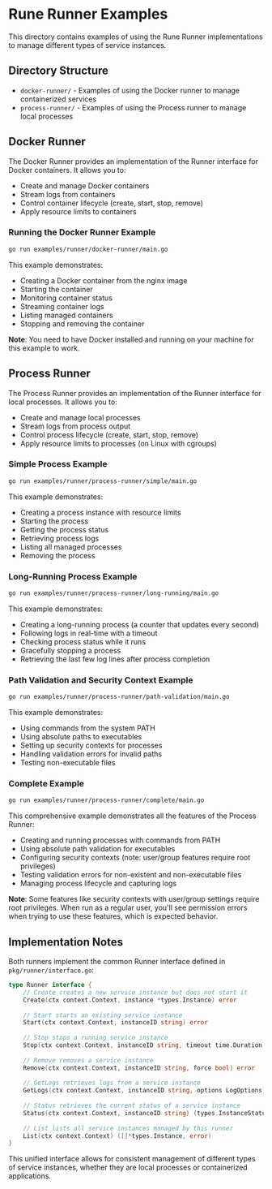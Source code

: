 # Rune Runner Examples

This directory contains examples of using the Rune Runner implementations to manage different types of service instances.

## Directory Structure

- `docker-runner/` - Examples of using the Docker runner to manage containerized services
- `process-runner/` - Examples of using the Process runner to manage local processes

## Docker Runner

The Docker Runner provides an implementation of the Runner interface for Docker containers. It allows you to:

- Create and manage Docker containers
- Stream logs from containers
- Control container lifecycle (create, start, stop, remove)
- Apply resource limits to containers

### Running the Docker Runner Example

```bash
go run examples/runner/docker-runner/main.go
```

This example demonstrates:
- Creating a Docker container from the nginx image
- Starting the container
- Monitoring container status
- Streaming container logs
- Listing managed containers
- Stopping and removing the container

**Note**: You need to have Docker installed and running on your machine for this example to work.

## Process Runner

The Process Runner provides an implementation of the Runner interface for local processes. It allows you to:

- Create and manage local processes
- Stream logs from process output
- Control process lifecycle (create, start, stop, remove)
- Apply resource limits to processes (on Linux with cgroups)

### Simple Process Example

```bash
go run examples/runner/process-runner/simple/main.go
```

This example demonstrates:
- Creating a process instance with resource limits
- Starting the process
- Getting the process status
- Retrieving process logs
- Listing all managed processes
- Removing the process

### Long-Running Process Example

```bash
go run examples/runner/process-runner/long-running/main.go
```

This example demonstrates:
- Creating a long-running process (a counter that updates every second)
- Following logs in real-time with a timeout
- Checking process status while it runs
- Gracefully stopping a process
- Retrieving the last few log lines after process completion

### Path Validation and Security Context Example

```bash
go run examples/runner/process-runner/path-validation/main.go
```

This example demonstrates:
- Using commands from the system PATH
- Using absolute paths to executables
- Setting up security contexts for processes
- Handling validation errors for invalid paths
- Testing non-executable files

### Complete Example

```bash
go run examples/runner/process-runner/complete/main.go
```

This comprehensive example demonstrates all the features of the Process Runner:
- Creating and running processes with commands from PATH
- Using absolute path validation for executables
- Configuring security contexts (note: user/group features require root privileges)
- Testing validation errors for non-existent and non-executable files
- Managing process lifecycle and capturing logs

**Note**: Some features like security contexts with user/group settings require root privileges. When run as a regular user, you'll see permission errors when trying to use these features, which is expected behavior.

## Implementation Notes

Both runners implement the common Runner interface defined in `pkg/runner/interface.go`:

```go
type Runner interface {
    // Create creates a new service instance but does not start it
    Create(ctx context.Context, instance *types.Instance) error
    
    // Start starts an existing service instance
    Start(ctx context.Context, instanceID string) error
    
    // Stop stops a running service instance
    Stop(ctx context.Context, instanceID string, timeout time.Duration) error
    
    // Remove removes a service instance
    Remove(ctx context.Context, instanceID string, force bool) error
    
    // GetLogs retrieves logs from a service instance
    GetLogs(ctx context.Context, instanceID string, options LogOptions) (io.ReadCloser, error)
    
    // Status retrieves the current status of a service instance
    Status(ctx context.Context, instanceID string) (types.InstanceStatus, error)
    
    // List lists all service instances managed by this runner
    List(ctx context.Context) ([]*types.Instance, error)
}
```

This unified interface allows for consistent management of different types of service instances, whether they are local processes or containerized applications. 